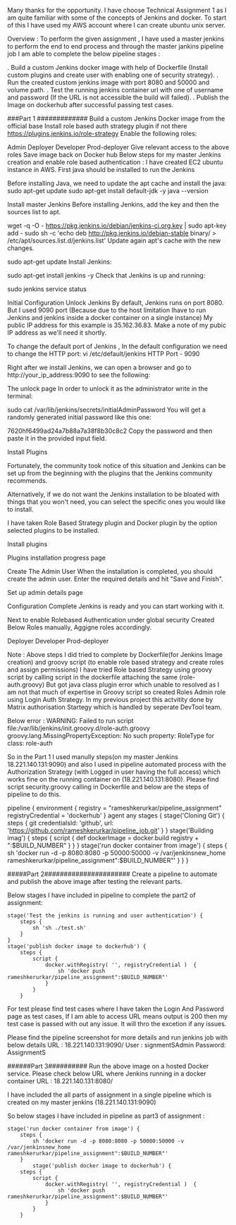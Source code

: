 Many thanks for the opportunity. I have choose Technical Assignment 1 as I am quite familiar with some of the concepts of Jenkins and docker. To start of this I have used my AWS account where I can create ubuntu unix server.

Overview : To perform the given assignment , I have used a master jenkins to perform the end to end process and through the master jankins pipeline job I am able to complete the below pipeline stages :

. Build a custom Jenkins docker image with help of Dockerfile (Install custom plugins and create user with enabling one of security strategy). . Run the created custom jenkins image with port 8080 and 50000 and volume path. . Test the running jenkins container url with one of username and password (If the URL is not accessible the build will failed). . Publish the Image on dockerhub after successful passing test cases.

###Part 1 ############# Build a custom Jenkins Docker image from the official base Install role based auth strategy plugin if not there https://plugins.jenkins.io/role-strategy Enable the following roles:

Admin
Deployer
Developer
Prod-deployer Give relevant access to the above roles Save image back on Docker hub
Below steps for my master Jenkins creation and enable role based authentication : I have created EC2 ubuntu instance in AWS. First java should be installed to run the Jenkins

Before installing Java, we need to update the apt cache and install the java: sudo apt-get update sudo apt-get install default-jdk -y java --version

Install master Jenkins Before installing Jenkins, add the key and then the sources list to apt.

wget -q -O - https://pkg.jenkins.io/debian/jenkins-ci.org.key | sudo apt-key add - sudo sh -c 'echo deb http://pkg.jenkins.io/debian-stable binary/ > /etc/apt/sources.list.d/jenkins.list' Update again apt's cache with the new changes.

sudo apt-get update Install Jenkins:

sudo apt-get install jenkins -y Check that Jenkins is up and running:

sudo jenkins service status

Initial Configuration Unlock Jenkins By default, Jenkins runs on port 8080. But I used 9090 port (Because due to the host limitation Ihave to run Jenkins and jenkins inside a docker container on a single instance) My public IP address for this example is 35.162.36.83. Make a note of my pubic IP address as we'll need it shortly.

To change the default port of Jenkins , In the default configuration we need to change the HTTP port: vi /etc/default/jenkins HTTP Port - 9090

Right after we install Jenkins, we can open a browser and go to http://your_ip_address:9090 to see the following:

The unlock page In order to unlock it as the administrator write in the terminal:

sudo cat /var/lib/jenkins/secrets/initialAdminPassword You will get a randomly generated initial password like this one:

7620hf6499ad24a7b88a7a38f8b30c8c2 Copy the password and then paste it in the provided input field.

Install Plugins

Fortunately, the community took notice of this situation and Jenkins can be set up from the beginning with the plugins that the Jenkins community recommends.

Alternatively, if we do not want the Jenkins installation to be bloated with things that you won't need, you can select the specific ones you would like to install.

I have taken Role Based Strategy plugin and Docker plugin by the option selected plugins to be installed.

Install plugins

Plugins installation progress page

Create The Admin User When the installation is completed, you should create the admin user. Enter the required details and hit "Save and Finish".

Set up admin details page

Configuration Complete Jenkins is ready and you can start working with it.

Next to enable Rolebased Authentication under global security Created Below Roles manually, Aggigne roles accordingly.

Deployer Developer Prod-deployer

Note : Above steps I did tried to complete by Dockerfile(for Jenkins Image creation) and groovy script (to enable role based strategy and create roles and assign permissions) I have tried Role based Strategy using groovy script by calling script in the dockerfile attaching the same (role-auth.groovy) But got java class plugin error which unable to resolved as I am not that much of expertise in Groovy script so created Roles Admin role using Login Auth Strategy. In my previous project this actvitity done by Matrix authorisation Startegy which is handled by seperate DevTool team.

Below error : WARNING: Failed to run script file:/var/lib/jenkins/init.groovy.d/role-auth.groovy groovy.lang.MissingPropertyException: No such property: RoleType for class: role-auth

So in the Part 1 I used manully steps(on my master Jenkins 18.221.140.131:9090) and also I used in pipeline automated process with the Authorization Strategy (with Logged in user having the full access) which works fine on the running container on (18.221.140.131:8080). Please find script security.groovy calling in Dockerfile and below are the steps of pipeline to do this.

pipeline { environment { registry = "rameshkerurkar/pipeline_assignment" registryCredential = 'dockerhub' } agent any stages { stage('Cloning Git') { steps { git credentialsId: 'github', url: 'https://github.com/rameshkerurkar/pipeline_job.git' } } stage('Building imag') { steps { script { def dockerImage = docker.build registry + ":$BUILD_NUMBER" } } }
stage('run docker container from image') { steps { sh 'docker run -d -p 8080:8080 -p 50000:50000 -v /var/jenkinsnew_home rameshkerurkar/pipeline_assignment":$BUILD_NUMBER"' } } }

#####Part 2###################### Create a pipeline to automate and publish the above image after testing the relevant parts.

Below stages I have included in pipeline to complete the part2 of assignment:

    stage('Test the jenkins is running and user authentication') {
        steps {
            sh 'sh ./test.sh'
        }
    }
    stage('publish docker image to dockerhub') {
        steps {
            script {
                docker.withRegistry( '', registryCredential )  {
                    sh 'docker push rameshkerurkar/pipeline_assignment":$BUILD_NUMBER"'
                }
            }  
        }
For test please find test cases where I have taken the Login And Password page as test cases, If I am able to access URL means output is 200 then my test case is passed with out any issue. It will thro the excetion if any issues.

Please find the pipeline screenshot for more details and run jenkins job with below details URL : 18.221.140.131:9090/ User : signmentSAdmin Password: AssignmentS

######Part 3########## Run the above image on a hosted Docker service. Please check below URL where Jenkins running in a docker container URL : 18.221.140.131:8080/

I have included the all parts of assignment in a single pipeline which is created on my master jenkins (18.221.140.131:9090)

So below stages I have included in pipeline as part3 of assignment :

    stage('run docker container from image') {
        steps {
            sh 'docker run -d -p 8080:8080 -p 50000:50000 -v /var/jenkinsnew_home rameshkerurkar/pipeline_assignment":$BUILD_NUMBER"'
        }
            stage('publish docker image to dockerhub') {
        steps {
            script {
                docker.withRegistry( '', registryCredential )  {
                    sh 'docker push rameshkerurkar/pipeline_assignment":$BUILD_NUMBER"'
                }
            }  
        } 